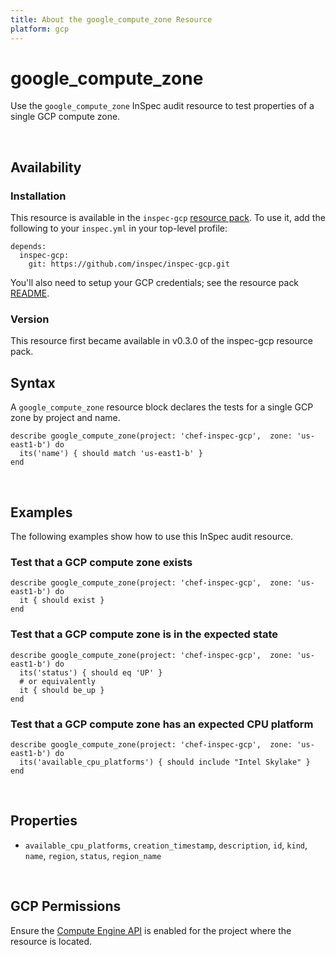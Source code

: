 ```yaml
---
title: About the google_compute_zone Resource
platform: gcp
---
```


# google\_compute\_zone

Use the `google_compute_zone` InSpec audit resource to test properties of a single GCP compute zone.

<br>

## Availability

### Installation

This resource is available in the `inspec-gcp` [resource pack](https://www.inspec.io/docs/reference/glossary/#resource-pack).  To use it, add the following to your `inspec.yml` in your top-level profile:

    depends:
      inspec-gcp:
        git: https://github.com/inspec/inspec-gcp.git

You'll also need to setup your GCP credentials; see the resource pack [README](https://github.com/inspec/inspec-gcp#prerequisites).

### Version

This resource first became available in v0.3.0 of the inspec-gcp resource pack.

## Syntax

A `google_compute_zone` resource block declares the tests for a single GCP zone by project and name.

    describe google_compute_zone(project: 'chef-inspec-gcp',  zone: 'us-east1-b') do
      its('name') { should match 'us-east1-b' }
    end

<br>

## Examples

The following examples show how to use this InSpec audit resource.

### Test that a GCP compute zone exists

    describe google_compute_zone(project: 'chef-inspec-gcp',  zone: 'us-east1-b') do
      it { should exist }
    end

### Test that a GCP compute zone is in the expected state

    describe google_compute_zone(project: 'chef-inspec-gcp',  zone: 'us-east1-b') do
      its('status') { should eq 'UP' }
      # or equivalently
      it { should be_up }
    end

### Test that a GCP compute zone has an expected CPU platform

    describe google_compute_zone(project: 'chef-inspec-gcp',  zone: 'us-east1-b') do
      its('available_cpu_platforms') { should include "Intel Skylake" }
    end

<br>

## Properties

*  `available_cpu_platforms`, `creation_timestamp`, `description`, `id`, `kind`, `name`, `region`, `status`, `region_name`

<br>


## GCP Permissions

Ensure the [Compute Engine API](https://console.cloud.google.com/apis/library/compute.googleapis.com/) is enabled for the project where the resource is located.